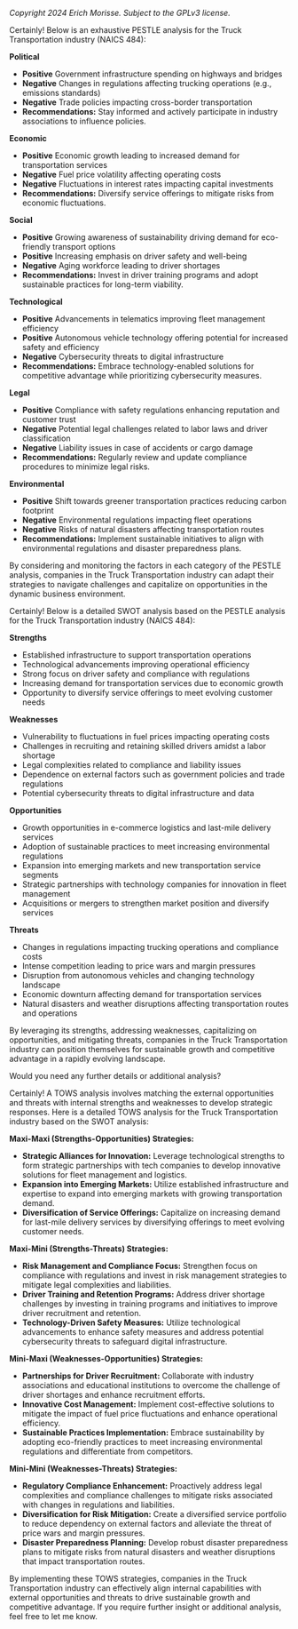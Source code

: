 *Copyright 2024 Erich Morisse.  Subject to the GPLv3 license.*


Certainly! Below is an exhaustive PESTLE analysis for the Truck Transportation industry (NAICS 484):

**Political**
- **Positive** Government infrastructure spending on highways and bridges
- **Negative** Changes in regulations affecting trucking operations (e.g., emissions standards)
- **Negative** Trade policies impacting cross-border transportation
- **Recommendations:** Stay informed and actively participate in industry associations to influence policies.

**Economic**
- **Positive** Economic growth leading to increased demand for transportation services
- **Negative** Fuel price volatility affecting operating costs
- **Negative** Fluctuations in interest rates impacting capital investments
- **Recommendations:** Diversify service offerings to mitigate risks from economic fluctuations.

**Social**
- **Positive** Growing awareness of sustainability driving demand for eco-friendly transport options
- **Positive** Increasing emphasis on driver safety and well-being
- **Negative** Aging workforce leading to driver shortages
- **Recommendations:** Invest in driver training programs and adopt sustainable practices for long-term viability.

**Technological**
- **Positive** Advancements in telematics improving fleet management efficiency
- **Positive** Autonomous vehicle technology offering potential for increased safety and efficiency
- **Negative** Cybersecurity threats to digital infrastructure
- **Recommendations:** Embrace technology-enabled solutions for competitive advantage while prioritizing cybersecurity measures.

**Legal**
- **Positive** Compliance with safety regulations enhancing reputation and customer trust
- **Negative** Potential legal challenges related to labor laws and driver classification
- **Negative** Liability issues in case of accidents or cargo damage
- **Recommendations:** Regularly review and update compliance procedures to minimize legal risks.

**Environmental**
- **Positive** Shift towards greener transportation practices reducing carbon footprint
- **Negative** Environmental regulations impacting fleet operations
- **Negative** Risks of natural disasters affecting transportation routes
- **Recommendations:** Implement sustainable initiatives to align with environmental regulations and disaster preparedness plans.

By considering and monitoring the factors in each category of the PESTLE analysis, companies in the Truck Transportation industry can adapt their strategies to navigate challenges and capitalize on opportunities in the dynamic business environment.

Certainly! Below is a detailed SWOT analysis based on the PESTLE analysis for the Truck Transportation industry (NAICS 484):

**Strengths**
- Established infrastructure to support transportation operations
- Technological advancements improving operational efficiency
- Strong focus on driver safety and compliance with regulations
- Increasing demand for transportation services due to economic growth
- Opportunity to diversify service offerings to meet evolving customer needs

**Weaknesses**
- Vulnerability to fluctuations in fuel prices impacting operating costs
- Challenges in recruiting and retaining skilled drivers amidst a labor shortage
- Legal complexities related to compliance and liability issues
- Dependence on external factors such as government policies and trade regulations
- Potential cybersecurity threats to digital infrastructure and data

**Opportunities**
- Growth opportunities in e-commerce logistics and last-mile delivery services
- Adoption of sustainable practices to meet increasing environmental regulations
- Expansion into emerging markets and new transportation service segments
- Strategic partnerships with technology companies for innovation in fleet management
- Acquisitions or mergers to strengthen market position and diversify services

**Threats**
- Changes in regulations impacting trucking operations and compliance costs
- Intense competition leading to price wars and margin pressures
- Disruption from autonomous vehicles and changing technology landscape
- Economic downturn affecting demand for transportation services
- Natural disasters and weather disruptions affecting transportation routes and operations

By leveraging its strengths, addressing weaknesses, capitalizing on opportunities, and mitigating threats, companies in the Truck Transportation industry can position themselves for sustainable growth and competitive advantage in a rapidly evolving landscape. 

Would you need any further details or additional analysis?

Certainly! A TOWS analysis involves matching the external opportunities and threats with internal strengths and weaknesses to develop strategic responses. Here is a detailed TOWS analysis for the Truck Transportation industry based on the SWOT analysis:

**Maxi-Maxi (Strengths-Opportunities) Strategies:**
- **Strategic Alliances for Innovation:** Leverage technological strengths to form strategic partnerships with tech companies to develop innovative solutions for fleet management and logistics.
- **Expansion into Emerging Markets:** Utilize established infrastructure and expertise to expand into emerging markets with growing transportation demand.
- **Diversification of Service Offerings:** Capitalize on increasing demand for last-mile delivery services by diversifying offerings to meet evolving customer needs.

**Maxi-Mini (Strengths-Threats) Strategies:**
- **Risk Management and Compliance Focus:** Strengthen focus on compliance with regulations and invest in risk management strategies to mitigate legal complexities and liabilities.
- **Driver Training and Retention Programs:** Address driver shortage challenges by investing in training programs and initiatives to improve driver recruitment and retention.
- **Technology-Driven Safety Measures:** Utilize technological advancements to enhance safety measures and address potential cybersecurity threats to safeguard digital infrastructure.

**Mini-Maxi (Weaknesses-Opportunities) Strategies:**
- **Partnerships for Driver Recruitment:** Collaborate with industry associations and educational institutions to overcome the challenge of driver shortages and enhance recruitment efforts.
- **Innovative Cost Management:** Implement cost-effective solutions to mitigate the impact of fuel price fluctuations and enhance operational efficiency.
- **Sustainable Practices Implementation:** Embrace sustainability by adopting eco-friendly practices to meet increasing environmental regulations and differentiate from competitors.

**Mini-Mini (Weaknesses-Threats) Strategies:**
- **Regulatory Compliance Enhancement:** Proactively address legal complexities and compliance challenges to mitigate risks associated with changes in regulations and liabilities.
- **Diversification for Risk Mitigation:** Create a diversified service portfolio to reduce dependency on external factors and alleviate the threat of price wars and margin pressures.
- **Disaster Preparedness Planning:** Develop robust disaster preparedness plans to mitigate risks from natural disasters and weather disruptions that impact transportation routes.

By implementing these TOWS strategies, companies in the Truck Transportation industry can effectively align internal capabilities with external opportunities and threats to drive sustainable growth and competitive advantage. If you require further insight or additional analysis, feel free to let me know.

